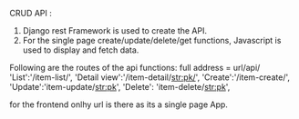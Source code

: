 CRUD API :
1) Django rest Framework is used to create the API.
2) For the single page create/update/delete/get functions, Javascript is used to display and fetch data.

Following are the routes of the api functions:
   full address = url/api/
        'List':'/item-list/',
        'Detail view':'/item-detail/<str:pk/>',
        'Create':'/item-create/',
        'Update':'item-update/<str:pk>',
        'Delete': 'item-delete/<str:pk>',

for the frontend onlhy url is there as its a single page App.